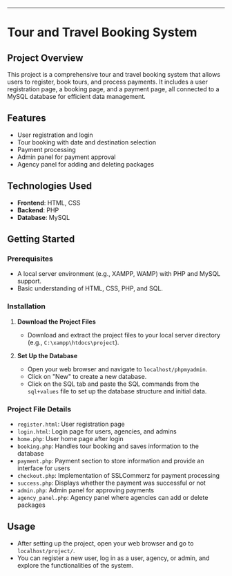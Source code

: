 
---

# Tour and Travel Booking System

## Project Overview

This project is a comprehensive tour and travel booking system that allows users to register, book tours, and process payments. It includes a user registration page, a booking page, and a payment page, all connected to a MySQL database for efficient data management.

## Features

- User registration and login
- Tour booking with date and destination selection
- Payment processing
- Admin panel for payment approval
- Agency panel for adding and deleting packages

## Technologies Used

- **Frontend**: HTML, CSS
- **Backend**: PHP
- **Database**: MySQL

## Getting Started

### Prerequisites

- A local server environment (e.g., XAMPP, WAMP) with PHP and MySQL support.
- Basic understanding of HTML, CSS, PHP, and SQL.

### Installation

1. **Download the Project Files**
   - Download and extract the project files to your local server directory (e.g., `C:\xampp\htdocs\project`).

2. **Set Up the Database**
   - Open your web browser and navigate to `localhost/phpmyadmin`.
   - Click on "New" to create a new database.
   - Click on the SQL tab and paste the SQL commands from the `sql+values` file to set up the database structure and initial data.

### Project File Details

- `register.html`: User registration page
- `login.html`: Login page for users, agencies, and admins
- `home.php`: User home page after login
- `booking.php`: Handles tour booking and saves information to the database
- `payment.php`: Payment section to store information and provide an interface for users
- `checkout.php`: Implementation of SSLCommerz for payment processing
- `success.php`: Displays whether the payment was successful or not
- `admin.php`: Admin panel for approving payments
- `agency_panel.php`: Agency panel where agencies can add or delete packages

## Usage

- After setting up the project, open your web browser and go to `localhost/project/`.
- You can register a new user, log in as a user, agency, or admin, and explore the functionalities of the system.

